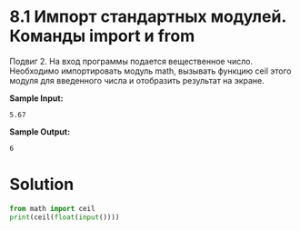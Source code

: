 # 8.1 Импорт стандартных модулей. Команды import и from

Подвиг 2. На вход программы подается вещественное число. Необходимо импортировать модуль math, вызывать функцию ceil
этого модуля для введенного числа и отобразить результат на экране.

**Sample Input:**

```
5.67
```

**Sample Output:**

```
6
```

# Solution

```python
from math import ceil
print(ceil(float(input())))
```